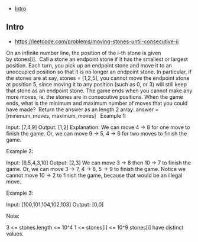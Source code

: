 - [Intro](#intro)

## Intro

- https://leetcode.com/problems/moving-stones-until-consecutive-ii

On an infinite number line, the position of the i-th stone is given by stones[i].  Call a stone an endpoint stone if it has the smallest or largest position.
Each turn, you pick up an endpoint stone and move it to an unoccupied position so that it is no longer an endpoint stone.
In particular, if the stones are at say, stones = [1,2,5], you cannot move the endpoint stone at position 5, since moving it to any position (such as 0, or 3) will still keep that stone as an endpoint stone.
The game ends when you cannot make any more moves, ie. the stones are in consecutive positions.
When the game ends, what is the minimum and maximum number of moves that you could have made?  Return the answer as an length 2 array: answer = [minimum_moves, maximum_moves]
 
Example 1:

Input: [7,4,9]
Output: [1,2]
Explanation: 
We can move 4 -> 8 for one move to finish the game.
Or, we can move 9 -> 5, 4 -> 6 for two moves to finish the game.


Example 2:

Input: [6,5,4,3,10]
Output: [2,3]
We can move 3 -> 8 then 10 -> 7 to finish the game.
Or, we can move 3 -> 7, 4 -> 8, 5 -> 9 to finish the game.
Notice we cannot move 10 -> 2 to finish the game, because that would be an illegal move.


Example 3:

Input: [100,101,104,102,103]
Output: [0,0]
 


Note:

3 <= stones.length <= 10^4
1 <= stones[i] <= 10^9
stones[i] have distinct values.



 

